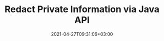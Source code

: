 ---
############################# Static ############################
layout: "product"
date: 2021-04-27T09:31:06+03:00
draft: false

product: "Redaction"
product_tag: "redaction"
platform: "Java"
platform_tag: "java"

############################# Head ############################
head_title: "Java Redaction API | Hide sensitive data from PDF Word Excel Image"
head_description: "Java document redaction API – Hide personal data from PDF, Word, Excel, PowerPoint presentations & raster images through various redaction types."

############################# Header ############################
title: "Redact Private Information via Java API"
description: "Exclude or hide personal information & metadata from documents, worksheets, presentations, PDF and raster image files using Java redaction API."
button:
    enable: true

############################# SubMenu ############################
submenu:
    enable: true
    
    left:
        img_alt: "GroupDocs.Redaction for Java"
        image: "https://www.groupdocs.cloud/templates/groupdocs/images/product-logos/groupdocs-redaction-java.png"
        product: "GroupDocs.Redaction"
        platform: "Java"

    middle:
        button:
            # button loop
            - link: "#overview"
              text: "Overview"

            # button loop
            - link: "#features"
              text: "Features"

            # button loop
            - link: "#support"
              text: "Support"

            # button loop
            - link: "https://products.groupdocs.app/redaction"
              text: "Live Demo"

            # button loop
            - link: "https://purchase.groupdocs.com/pricing/redaction/java"
              text: "Pricing"

    right:
        link_download: "https://downloads.groupdocs.com/redaction"
        link_learn: "https://docs.groupdocs.com/redaction/java/"
        link_buy: "https://purchase.groupdocs.com"

############################# Overview ############################
overview:
    enable: true
    content: |
      GroupDocs.Redaction for Java API lets developers remove sensitive data from popular file formats like Microsoft Word, Excel, PowerPoint, PDF and images so it can be used and distributed, but still protect confidential information too. The redaction library offers a single format-independent interface to redact any type of classified information including social security numbers, medical information, financial, proprietary, legal or even trade details through text, metadata and annotation redaction types. It allows you to save the document in its original format and create a sanitized PDF document with raster images of original pages.
    tabs:
      enable: true     
      
      ## TAB ONE ##
      tab_one:
        description: |
          Following is an overview of GroupDocs.Redaction for Java:

        right:
          enable: true
          icon: "fab fa-html5"
          title: "Overview"
          content: |
            * Redact Text
            * Redact Metadata
            * Redact Annotation
            * Redact Tabular Document
            * Redact Protected Files
            * Customization
      
      ## TAB TWO ##
      tab_two:
        description: |
          GroupDocs.Redaction for Java supports following [document file formats](https://docs.groupdocs.com/redaction/java/supported-document-formats/):

        right:
          enable: true
          table:
            # table loop
            - title: "Redact Text, Metadata & Comments"
              content: |
                * **Word**: DOC, DOCX, DOT, ODT, DOTX, DOCM, DOTM, RTF
                * **Excel**: XLS, XLSX, XLT, XLTX, XLSM, XLTM, CSV
                * **PowerPoint**: PPT, PPTX, PPS, PPSX, POTX, PPTM, PPSM, POTM
                * **Fixed Layout**: PDF
                * **Raster Images**: JPG, BMP, PNG, GIF, TIFF

      ## TAB THREE ##
      tab_three:
        description: |
          GroupDocs.Redaction for Java supports following Operating Systems, Frameworks & Package Managers:
        
        left:
          enable: true
          table:
            # table loop
            - icon: "fab fa-windows"
              title: "Operating Systems"
              content: |
                * Microsoft Windows Desktop
                * Microsoft Windows Server
                * Linux
                * MacOS

            # table loop
            - icon: "fas fa-code"
              title: "Supported Frameworks"
              content: |
                * Java 7 (1.7) and above

        right:
          enable: true
          table:
            # table loop
            - icon: "fas fa-cogs"
              title: "Development Environments"
              content: |
                * NetBeans
                * IntelliJ IDEA
                * Eclipse
            # table loop
            - icon: "fas fa-tools"
              title: "Build Automation Tool"
              content: |
                * Maven

############################# Features ############################
features:
    enable: true
    title: "GroupDocs.Redaction for Java Features"

    feature:
      # feature loop
      - icon: "fas fa-copy"
        content: "Search and redact exact matches of a search string"

      # feature loop
      - icon: "fas fa-eye"
        content: "Control the redaction process and skip specific matches"

      # feature loop
      - icon: "fas fa-bolt"
        content: "Locate and redact using regular expressions"
      
      # feature loop
      - icon: "fas fa-file-powerpoint"
        content: "Built-in support for office formats and PDF"

      # feature loop
      - icon: "fas fa-code"
        content: "Wipe out metadata or redact metadata values"

      # feature loop
      - icon: "fas fa-cloud"
        content: "Limit redactions to specific worksheets and columns"

      # feature loop
      - icon: "fas fa-remove-format"
        content: "Remove annotations or redact their texts"

      # feature loop
      - icon: "fas fa-comment-slash"
        content: "Use textual (exemption codes) or graphic (colored rectangles) redactions"

      # feature loop
      - icon: "fas fa-location-arrow"
        content: "Save the document in its original format or as a PDF with raster images of original pages"

      # feature loop
      - icon: "fas fa-border-all"
        content: "Support for raster image formats and image region redactions"

      # feature loop
      - icon: "fas fa-wrench"
        content: "Integration interface for implementing custom redaction and formats"

      # feature loop
      - icon: "fas fa-columns"
        content: "Edit or Remove EXIF Metadata from Image Files"

      # feature loop
      - icon: "fas fa-file-word"
        content: "Redact Embedded Images inside the PDF, Word & Presentation Documents"

    more_feature:
      # more_feature_loop
      - title: "Ensure Privacy by Redacting your Classified Data"
        content: |
          GroupDocs.Redaction for Java library empowers developers to redact text and images from supported documents by employing a variety of redaction types. To use our Redaction API is simple and straight forward.  

          The following code example uses a tabular document such as Microsoft Excel spreadsheet where the scope of redaction can be limited to a specific worksheet and/or column. It uses filters to redact the second column with emails on a worksheet "Customers", leaving all other emails untouched in the document.
          
          ```java
          final Redactor redactor  = new Redactor("sample.xlsx");
          try
          {
              CellFilter filter = new CellFilter();
              filter.setColumnIndex(1);
              filter.setWorkSheetName("Customers");
              Pattern expression = Pattern.compile("^\\w+([-+.']\\w+)*@\\w+([-.]\\w+)*\\.\\w+([-.]\\w+)*$");
              RedactorChangeLog result = redactor.apply(new CellColumnRedaction(filter, expression, new ReplacementOptions("[customer email]")));
              if (result.getStatus() != RedactionStatus.Failed)
              {
                  SaveOptions so = new SaveOptions();
                  so.setAddSuffix(true);
                  so.setRasterizeToPDF(false);
                  redactor.save(so);
              };
          }
          finally { redactor.close(); }
          ```

############################# Support ############################
support:
    enable: true

############################# Solutions ############################
solutions:
    enable: true
    title: "GroupDocs.Redaction offers document viewing APIs for other popular development environments"

    solution:
        # solution loop
        - img_alt: "GroupDocs.Redaction for .NET"
          image: "https://www.groupdocs.cloud/templates/groupdocs/images/product-logos/groupdocs-redaction-net.png"
          product: "GroupDocs.Redaction"
          platform: ".NET"
          link: "/redaction/net/"

############################# Back to top ###############################
back_to_top:
  enable: true
---